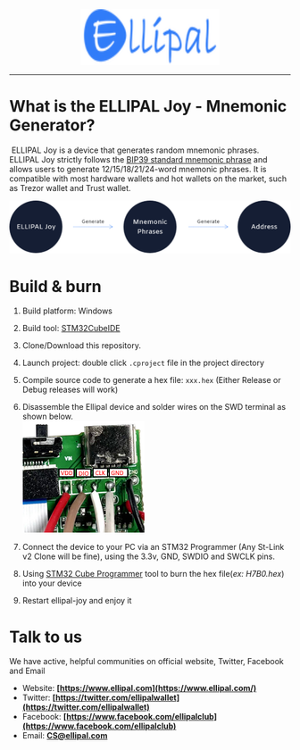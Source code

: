 <div align="center">
  <img src="asset/ellipal.png" width="250" height="100" />
</div> 
  <hr height="0.5px" />

# What is the ELLIPAL Joy - Mnemonic Generator?

​    	ELLIPAL Joy is a device that generates random mnemonic phrases. ELLIPAL Joy strictly follows the [BIP39 standard mnemonic phrase](https://www.ellipal.com/blogs/support/mnemonic-generation) and allows users to generate 12/15/18/21/24-word mnemonic phrases. It is compatible with most hardware wallets and hot wallets on the market, such as Trezor wallet and Trust wallet.

![ellipal-joy](asset/ellipal-joy.png)



# Build & burn

1. Build platform: Windows

2. Build tool: [STM32CubeIDE](https://www.st.com/en/development-tools/stm32cubeide.html#get-software)

3. Clone/Download this repository.

4. Launch project: double click `.cproject` file in the project directory

5. Compile source code to generate a hex file: `xxx.hex` (Either Release or Debug releases will work)

6. Disassemble the Ellipal device and solder wires on the SWD terminal as shown below.
<br><img src="asset/swd.png" />

7. Connect the device to your PC via an STM32 Programmer (Any St-Link v2 Clone will be fine), using the 3.3v, GND, SWDIO and SWCLK pins.

8. Using [STM32 Cube Programmer](https://www.st.com/en/development-tools/stm32cubeprog.html) tool to burn the hex file(*ex: H7B0.hex*) into your device

9. Restart ellipal-joy and enjoy it

# Talk to us

We have active, helpful communities on official website, Twitter, Facebook and Email

- Website: **[https://www.ellipal.com](https://www.ellipal.com/)**
- Twitter: **[https://twitter.com/ellipalwallet](https://twitter.com/ellipalwallet)**
- Facebook: **[https://www.facebook.com/ellipalclub](https://www.facebook.com/ellipalclub)**
- Email: **[CS@ellipal.com](mailto:CS@ellipal.com)**
